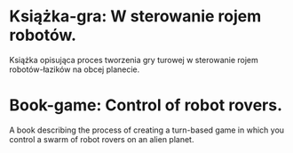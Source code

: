 # Książka-gra: W sterowanie rojem robotów.

Książka opisująca proces tworzenia gry turowej w sterowanie rojem robotów-łazików na obcej planecie.

# Book-game: Control of robot rovers.

A book describing the process of creating a turn-based game in which you control a swarm of robot rovers on an alien planet.
